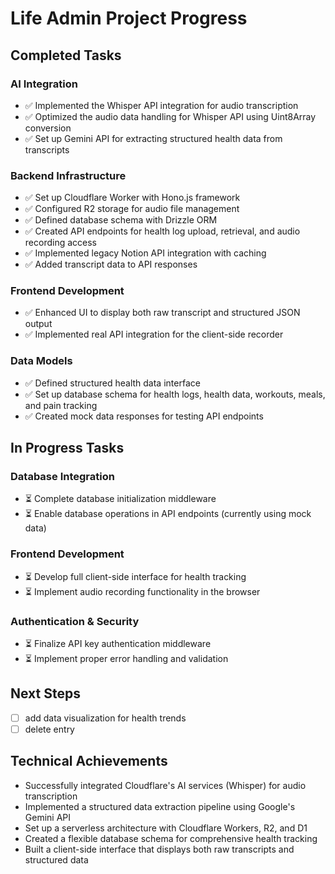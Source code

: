 # Life Admin Project Progress

## Completed Tasks

### AI Integration
- ✅ Implemented the Whisper API integration for audio transcription
- ✅ Optimized the audio data handling for Whisper API using Uint8Array conversion
- ✅ Set up Gemini API for extracting structured health data from transcripts

### Backend Infrastructure
- ✅ Set up Cloudflare Worker with Hono.js framework
- ✅ Configured R2 storage for audio file management
- ✅ Defined database schema with Drizzle ORM
- ✅ Created API endpoints for health log upload, retrieval, and audio recording access
- ✅ Implemented legacy Notion API integration with caching
- ✅ Added transcript data to API responses

### Frontend Development
- ✅ Enhanced UI to display both raw transcript and structured JSON output
- ✅ Implemented real API integration for the client-side recorder

### Data Models
- ✅ Defined structured health data interface
- ✅ Set up database schema for health logs, health data, workouts, meals, and pain tracking
- ✅ Created mock data responses for testing API endpoints

## In Progress Tasks

### Database Integration
- ⏳ Complete database initialization middleware
- ⏳ Enable database operations in API endpoints (currently using mock data)

### Frontend Development
- ⏳ Develop full client-side interface for health tracking
- ⏳ Implement audio recording functionality in the browser

### Authentication & Security
- ⏳ Finalize API key authentication middleware
- ⏳ Implement proper error handling and validation

## Next Steps

- [ ] add data visualization for health trends
- [ ] delete entry

## Technical Achievements

- Successfully integrated Cloudflare's AI services (Whisper) for audio transcription
- Implemented a structured data extraction pipeline using Google's Gemini API
- Set up a serverless architecture with Cloudflare Workers, R2, and D1
- Created a flexible database schema for comprehensive health tracking
- Built a client-side interface that displays both raw transcripts and structured data


